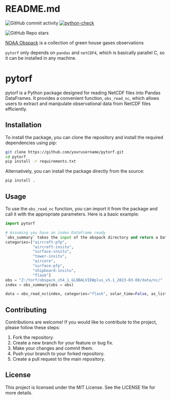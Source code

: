 # README.md

![GitHub commit activity](https://img.shields.io/github/commit-activity/y/noaa-gml/pytorf)
[![python-check](https://github.com/noaa-gml/pytorf/actions/workflows/python-app.yml/badge.svg)](https://github.com/noaa-gml/pytorf/actions/workflows/python-app.yml)

![GitHub Repo stars](https://img.shields.io/github/stars/noaa-gml/pytorf)

[NOAA Obspack](https://gml.noaa.gov/ccgg/obspack/) is a collection of green house gases observations

`pytorf` only depends on `pandas` and `netCDF4`, which is basically parallel C, 
so it can be installed in any machine.


# pytorf

pytorf is a Python package designed for reading NetCDF files into Pandas DataFrames. It provides a convenient function, `obs_read_nc`, which allows users to extract and manipulate observational data from NetCDF files efficiently.


## Installation

To install the package, you can clone the repository and install the required dependencies using pip:

```bash
git clone https://github.com/yourusername/pytorf.git
cd pytorf
pip install -r requirements.txt
```

Alternatively, you can install the package directly from the source:

```bash
pip install .
```

## Usage

To use the `obs_read_nc` function, you can import it from the package and call it with the appropriate parameters. Here is a basic example:

```python
import pytorf

# Assuming you have an index DataFrame ready
`obs_summary` takes the input of the obspack directory and return a DataFrame
categories=["aircraft-pfp",
            "aircraft-insitu", 
            "surface-insitu",
            "tower-insitu", 
            "aircore",
            "surface-pfp",
            "shipboard-insitu",
            "flask"]
obs = "Z:/torf/obspack_ch4_1_GLOBALVIEWplus_v5.1_2023-03-08/data/nc/"
index = obs_summary(obs = obs)

data = obs_read_nc(index, categories="flask", solar_time=False, as_list=False, verbose=True)
```

## Contributing

Contributions are welcome! If you would like to contribute to the project, please follow these steps:

1. Fork the repository.
2. Create a new branch for your feature or bug fix.
3. Make your changes and commit them.
4. Push your branch to your forked repository.
5. Create a pull request to the main repository.

## License

This project is licensed under the MIT License. See the LICENSE file for more details.